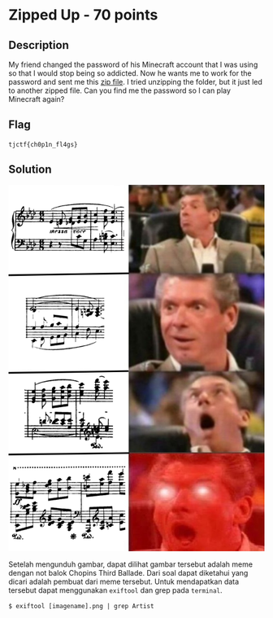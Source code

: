 # Zipped Up - 70 points
## Description
My friend changed the password of his Minecraft account that I was using so that I would stop being so addicted. Now he wants me to work for the password and sent me this [zip file](https://static.tjctf.org/663d7cda5bde67bd38a8de1f07fb9fab9dd8dd0b75607bb459c899acb0ace980_0.zip). I tried unzipping the folder, but it just led to another zipped file. Can you find me the password so I can play Minecraft again?
## Flag
```
tjctf{ch0p1n_fl4gs}
```
## Solution
![](img.png)

Setelah mengunduh gambar, dapat dilihat gambar tersebut adalah meme dengan not balok Chopins Third Ballade. Dari soal dapat diketahui yang dicari adalah pembuat dari meme tersebut. Untuk mendapatkan data tersebut dapat menggunakan `exiftool` dan grep pada `terminal`. 
```
$ exiftool [imagename].png | grep Artist
```
